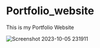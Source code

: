 # Portfolio_website
This is my Portfolio Website



![Screenshot 2023-10-05 231911](https://github.com/Anushka091922/Portfolio_website/assets/114327511/ed53b02d-a0c3-404c-a923-e593c9a17384)
